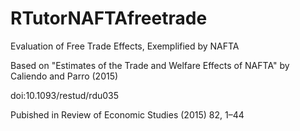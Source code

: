 # RTutorNAFTAfreetrade
Evaluation of Free Trade Effects, Exemplified by NAFTA 

Based on "Estimates of the Trade and Welfare Effects of NAFTA" by Caliendo and Parro (2015)

doi:10.1093/restud/rdu035

Pubished in Review of Economic Studies (2015) 82, 1–44
